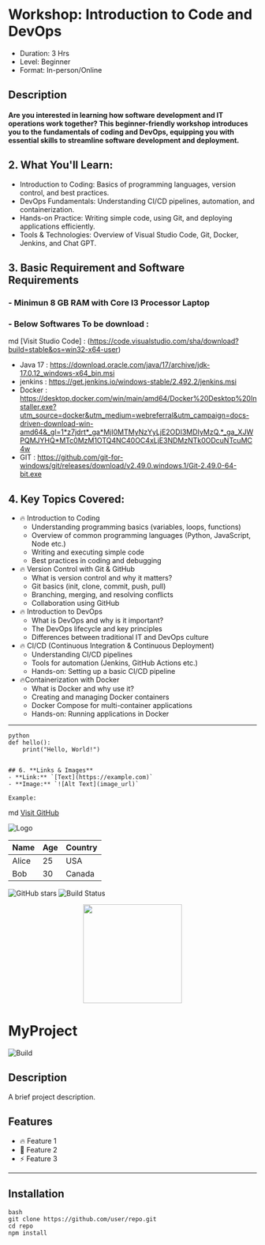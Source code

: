 # Workshop: Introduction to Code and DevOps
- Duration: 3 Hrs
- Level: Beginner
- Format: In-person/Online

## Description 

#### Are you interested in learning how software development and IT operations work together? This beginner-friendly workshop introduces you to the fundamentals of coding and DevOps, equipping you with essential skills to streamline software development and deployment.

## 2. What You'll Learn:
- Introduction to Coding: Basics of programming languages, version control, and best practices.
- DevOps Fundamentals: Understanding CI/CD pipelines, automation, and containerization.
- Hands-on Practice: Writing simple code, using Git, and deploying applications efficiently.
- Tools & Technologies: Overview of Visual Studio Code, Git, Docker, Jenkins, and Chat GPT.

## 3. **Basic Requirement and Software Requirements**

### - Minimun 8 GB RAM with Core I3 Processor Laptop
### - Below Softwares To be download :
md
[Visit Studio Code] : (https://code.visualstudio.com/sha/download?build=stable&os=win32-x64-user)
  - Java 17	: https://download.oracle.com/java/17/archive/jdk-17.0.12_windows-x64_bin.msi
  - jenkins : https://get.jenkins.io/windows-stable/2.492.2/jenkins.msi
  - Docker :  https://desktop.docker.com/win/main/amd64/Docker%20Desktop%20Installer.exe?utm_source=docker&utm_medium=webreferral&utm_campaign=docs-driven-download-win-amd64&_gl=1*z7jdrt*_ga*MjI0MTMyNzYyLjE2ODI3MDIyMzQ.*_ga_XJWPQMJYHQ*MTc0MzM1OTQ4NC40OC4xLjE3NDMzNTk0ODcuNTcuMC4w
  - GIT : https://github.com/git-for-windows/git/releases/download/v2.49.0.windows.1/Git-2.49.0-64-bit.exe


## 4. **Key Topics Covered:**
- 🔥 Introduction to Coding
    - Understanding programming basics (variables, loops, functions)
    - Overview of common programming languages (Python, JavaScript, Node etc.)
    - Writing and executing simple code
    - Best practices in coding and debugging
- 🔥 Version Control with Git & GitHub
    - What is version control and why it matters?
    - Git basics (init, clone, commit, push, pull)
    - Branching, merging, and resolving conflicts
    - Collaboration using GitHub
- 🔥 Introduction to DevOps
    - What is DevOps and why is it important?
    - The DevOps lifecycle and key principles
    - Differences between traditional IT and DevOps culture
- 🔥 CI/CD (Continuous Integration & Continuous Deployment)
    - Understanding CI/CD pipelines
    - Tools for automation (Jenkins, GitHub Actions etc.)
    - Hands-on: Setting up a basic CI/CD pipeline
- 🔥Containerization with Docker
    - What is Docker and why use it?
    - Creating and managing Docker containers
    - Docker Compose for multi-container applications
    - Hands-on: Running applications in Docker

---
```
python
def hello():
    print("Hello, World!")


## 6. **Links & Images**
- **Link:** `[Text](https://example.com)`
- **Image:** `![Alt Text](image_url)`

Example:
```
md
[Visit GitHub](https://github.com)

![Logo](https://example.com/logo.png)

| Name  | Age | Country  |
|-------|-----|---------|
| Alice | 25  | USA     |
| Bob   | 30  | Canada  |


![GitHub stars](https://img.shields.io/github/stars/yourrepo.svg)
![Build Status](https://img.shields.io/badge/build-passing-brightgreen)


<p align="center">
  <img src="https://example.com/image.png" width="200">
</p>


# MyProject

![Build](https://img.shields.io/badge/build-passing-brightgreen)

## Description
A brief project description.

## Features
- 🔥 Feature 1
- 🚀 Feature 2
- ⚡ Feature 3
---
## Installation
```
bash
git clone https://github.com/user/repo.git
cd repo
npm install

